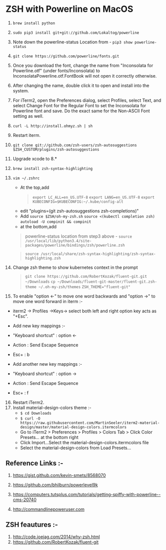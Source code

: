 # ZSH with Powerline on MacOS

1. ```brew install python```
2. ```sudo pip3 install git+git://github.com/Lokaltog/powerline```
3. Note down the powerline-status Location from - ```pip3 show powerline-status```
4. ```git clone https://github.com/powerline/fonts.git```
5. Once you download the font, change the name from "Inconsolata for Powerline.otf" (under fonts/Inconsolata) to InconsolataPowerline.otf.FontBook will not open it correctly otherwise.
6. After changing the name, double click it to open and install into the system.
7. For iTerm2, open the Preferences dialog, select Profiles, select Text, and select Change Font for the Regular Font to set the Inconsolata for Powerline font and save.
   Do the exact same for the Non-ASCII Font setting as well.
8. ```curl -L http://install.ohmyz.sh | sh```
9. Restart iterm.
10. ```git clone git://github.com/zsh-users/zsh-autosuggestions $ZSH_CUSTOM/plugins/zsh-autosuggestions```
11. Upgrade xcode to 8.*
12. ```brew install zsh-syntax-highlighting```
13. ```vim ~/.zshrc```
    - At the top,add
      > ```export LC_ALL=en_US.UTF-8```
      > ```export LANG=en_US.UTF-8``` 
      > ```export KUBECONFIG=$KUBECONFIG:~/.kube/config-alt```
    - edit "plugins=(git zsh-autosuggestions zsh-completions)"
    - Add ```source $ZSH/oh-my-zsh.sh```
```source <(kubectl completion zsh)```
```autoload -U compinit && compinit```
    - at the bottom,add 
     > powerline-status location from step3 above - ```source /usr/local/lib/python3.4/site-packages/powerline/bindings/zsh/powerline.zsh```

     > ```source /usr/local/share/zsh-syntax-highlighting/zsh-syntax-highlighting.zsh```
14. Change zsh theme to show kubernetes context in the prompt
      > ```git clone https://github.com/RobertKozak/fluent-git.git ~/Downloads```
      > ```cp ~/Downloads/fluent-git-master/fluent-git.zsh-theme ~/.oh-my-zsh/themes```
      > ```ZSH_THEME="fluent-git"```
15. To enable "option <-" to move one word backwards and "option ->" to move one word forward in iterm :-
   - iterm2 -> Profiles ->Keys-> select both left and right option key acts as "+Esc".
   - Add new key mappings :-
   - "Keyboard shortcut" : option <-
   - Action : Send Escape Sequence
   - Esc+ : b
   
   - Add another new key mappings :-
   - "Keyboard shortcut" : option ->
   - Action : Send Escape Sequence
   - Esc+ : f
16. Restart iTerm2.
17. Install material-design-colors theme :-
    - ```$ cd Downloads```
    - ```$ curl -O https://raw.githubusercontent.com/MartinSeeler/iterm2-material-design/master/material-design-colors.itermcolors```
    - Go to iTerm2 > Preferences > Profiles > Colors Tab > Click Color Presets… at the bottom right
    - Click Import…Select the material-design-colors.itermcolors file
    - Select the material-design-colors from Load Presets…

## Reference Links :- 

1. https://gist.github.com/kevin-smets/8568070

2. https://github.com/bhilburn/powerlevel9k

3. https://computers.tutsplus.com/tutorials/getting-spiffy-with-powerline--cms-20740

4. http://commandlinepoweruser.com

## ZSH feautures :-

1. http://code.joejag.com/2014/why-zsh.html
2. https://github.com/RobertKozak/fluent-git
